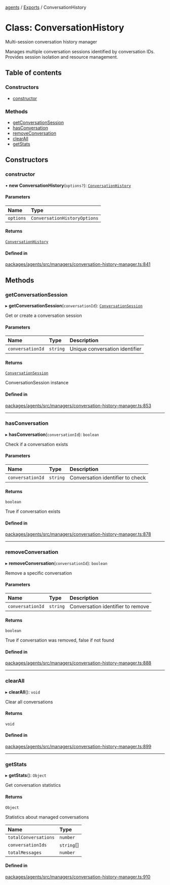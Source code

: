 <!-- 
 ⚠️  AUTO-GENERATED FILE - DO NOT EDIT MANUALLY
 This file is automatically generated by scripts/docs-generator.js
 To make changes, edit the source TypeScript files or update the generator script
-->

[agents](../../) / [Exports](../modules) / ConversationHistory

# Class: ConversationHistory

Multi-session conversation history manager

Manages multiple conversation sessions identified by conversation IDs.
Provides session isolation and resource management.

## Table of contents

### Constructors

- [constructor](ConversationHistory#constructor)

### Methods

- [getConversationSession](ConversationHistory#getconversationsession)
- [hasConversation](ConversationHistory#hasconversation)
- [removeConversation](ConversationHistory#removeconversation)
- [clearAll](ConversationHistory#clearall)
- [getStats](ConversationHistory#getstats)

## Constructors

### constructor

• **new ConversationHistory**(`options?`): [`ConversationHistory`](ConversationHistory)

#### Parameters

| Name | Type |
| :------ | :------ |
| `options` | `ConversationHistoryOptions` |

#### Returns

[`ConversationHistory`](ConversationHistory)

#### Defined in

[packages/agents/src/managers/conversation-history-manager.ts:841](https://github.com/woojubb/robota/blob/bdf92966fb2bc9eb8d5a633591fffc1261e7f0f5/packages/agents/src/managers/conversation-history-manager.ts#L841)

## Methods

### getConversationSession

▸ **getConversationSession**(`conversationId`): [`ConversationSession`](ConversationSession)

Get or create a conversation session

#### Parameters

| Name | Type | Description |
| :------ | :------ | :------ |
| `conversationId` | `string` | Unique conversation identifier |

#### Returns

[`ConversationSession`](ConversationSession)

ConversationSession instance

#### Defined in

[packages/agents/src/managers/conversation-history-manager.ts:853](https://github.com/woojubb/robota/blob/bdf92966fb2bc9eb8d5a633591fffc1261e7f0f5/packages/agents/src/managers/conversation-history-manager.ts#L853)

___

### hasConversation

▸ **hasConversation**(`conversationId`): `boolean`

Check if a conversation exists

#### Parameters

| Name | Type | Description |
| :------ | :------ | :------ |
| `conversationId` | `string` | Conversation identifier to check |

#### Returns

`boolean`

True if conversation exists

#### Defined in

[packages/agents/src/managers/conversation-history-manager.ts:878](https://github.com/woojubb/robota/blob/bdf92966fb2bc9eb8d5a633591fffc1261e7f0f5/packages/agents/src/managers/conversation-history-manager.ts#L878)

___

### removeConversation

▸ **removeConversation**(`conversationId`): `boolean`

Remove a specific conversation

#### Parameters

| Name | Type | Description |
| :------ | :------ | :------ |
| `conversationId` | `string` | Conversation identifier to remove |

#### Returns

`boolean`

True if conversation was removed, false if not found

#### Defined in

[packages/agents/src/managers/conversation-history-manager.ts:888](https://github.com/woojubb/robota/blob/bdf92966fb2bc9eb8d5a633591fffc1261e7f0f5/packages/agents/src/managers/conversation-history-manager.ts#L888)

___

### clearAll

▸ **clearAll**(): `void`

Clear all conversations

#### Returns

`void`

#### Defined in

[packages/agents/src/managers/conversation-history-manager.ts:899](https://github.com/woojubb/robota/blob/bdf92966fb2bc9eb8d5a633591fffc1261e7f0f5/packages/agents/src/managers/conversation-history-manager.ts#L899)

___

### getStats

▸ **getStats**(): `Object`

Get conversation statistics

#### Returns

`Object`

Statistics about managed conversations

| Name | Type |
| :------ | :------ |
| `totalConversations` | `number` |
| `conversationIds` | `string`[] |
| `totalMessages` | `number` |

#### Defined in

[packages/agents/src/managers/conversation-history-manager.ts:910](https://github.com/woojubb/robota/blob/bdf92966fb2bc9eb8d5a633591fffc1261e7f0f5/packages/agents/src/managers/conversation-history-manager.ts#L910)
